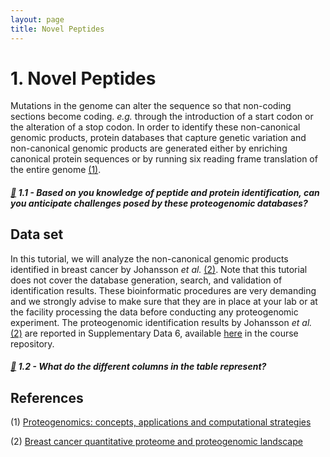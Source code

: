 ```yaml
---
layout: page
title: Novel Peptides
---
```


# 1. Novel Peptides

Mutations in the genome can alter the sequence so that non-coding sections become coding. _e.g._ through the introduction of a start codon or the alteration of a stop codon. In order to identify these non-canonical genomic products, protein databases that capture genetic variation and non-canonical genomic products are generated either by enriching canonical protein sequences or by running six reading frame translation of the entire genome [(1)](#references). 

##### [:speech_balloon:](answers.md#speech_balloon-11---based-on-you-knowledge-of-peptide-and-protein-identification-can-you-anticipate-challenges-posed-by-these-proteogenomic-databases) 1.1 - _Based on you knowledge of peptide and protein identification, can you anticipate challenges posed by these proteogenomic databases?_

## Data set

In this tutorial, we will analyze the non-canonical genomic products identified in breast cancer by Johansson _et al._ [(2)](#references). Note that this tutorial does not cover the database generation, search, and validation of identification results. These bioinformatic procedures are very demanding and we strongly advise to make sure that they are in place at your lab or at the facility processing the data before conducting any proteogenomic experiment. The proteogenomic identification results by Johansson _et al._ [(2)](#references) are reported in Supplementary Data 6, available [here](../resources/Johansson_et_al_breast_cancer_quantitative_proteome_and_proteogenomic_landscape) in the course repository.

##### [:speech_balloon:](answers.md#speech_balloon-12---what-do-the-different-columns-in-the-table-represent) 1.2 - _What do the different columns in the table represent?_


## References

(1) [Proteogenomics: concepts, applications and computational strategies](https://www.ncbi.nlm.nih.gov/pubmed/25357241)

(2) [Breast cancer quantitative proteome and proteogenomic landscape](https://www.ncbi.nlm.nih.gov/pubmed/30962452)

